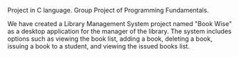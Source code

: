 Project in C language. Group Project of Programming Fundamentals.

We have created a Library Management System project named "Book Wise" as a desktop application for the manager of the library. The system includes options such as viewing the book list, adding a book, deleting a book, issuing a book to a student, and viewing the issued books list.
